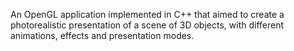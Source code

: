An OpenGL application implemented in C++ that aimed to create a photorealistic
presentation of a scene of 3D objects, with different animations,
effects and presentation modes.
